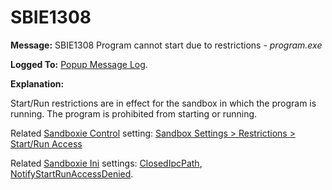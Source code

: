 # SBIE1308


**Message:** SBIE1308 Program cannot start due to restrictions - _program.exe_

**Logged To:** [Popup Message Log](PopupMessageLog.md).

**Explanation:**

Start/Run restrictions are in effect for the sandbox in which the program is running. The program is prohibited from starting or running.

Related [Sandboxie Control](SP_SBControl.md) setting: [Sandbox Settings > Restrictions > Start/Run Access](RestrictionsSettings.md#startrun-access)

Related [Sandboxie Ini](SandboxieIni.md) settings: [ClosedIpcPath](ClosedIpcPath.md), [NotifyStartRunAccessDenied](NotifyStartRunAccessDenied.md).
